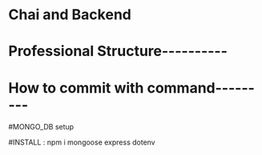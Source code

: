 # Chai and Backend

# Professional Structure----------

<!-- 

1.controllers : 

2.DB         :It is used how database can be connect

3. middlewares:mere pas ik request aayi ki server se kuch do aur may bich me middleware laga dunga taki may app ki cookies dekh saku 

4.models:  it is used to make the differents type of schema related to the project for example hospital management , libraary management

5.routes:  make a standard approach to manage different routes

6.utility: files uploading ,mails uploading etc use for make aur jo functionality bar bar use hogi usko q na ik folder me rakh diya jaye
 -->

# How to commit with command---------

<!-- 
 1.git status 

 2.git add .

 3.git commit -m "write comment the you change in the code"

 4.git push

 -->

 #MONGO_DB setup

 #INSTALL : npm i mongoose express dotenv
 <!-- 
 
 How mongoose connect with database
         
       const mongoose = require('mongoose')
       mongoose.connect('mongodb+srv://sharad:sharad123@codefile.iovnn.mongodb.net')  

       Note: 

       1.Database se jab bhi bat karne ki kosis karunga to problem aa sakti hy so raape in try and catch  OR take Promises aur promisese me bhi resolve ho jati hy by resolve and reject

       2.Database is always in other content (means jab bhi database ko access karoge to time lega islye   "async aur await ka use karo")

 
  -->